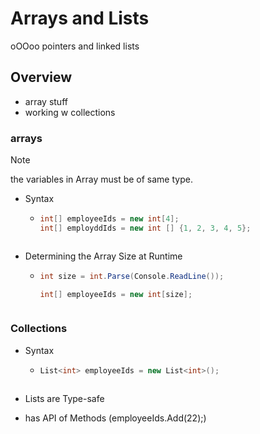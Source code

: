 # Arrays and Lists

oOOoo pointers and linked lists

## Overview

- array stuff
- working w collections

### arrays

> [!note]
> the variables in Array must be of same type.

- Syntax

  - ```c#
    int[] employeeIds = new int[4];
    int[] employddIds = new int [] {1, 2, 3, 4, 5};
    ```

  ```

  ```

- Determining the Array Size at Runtime

  - ```c#
    int size = int.Parse(Console.ReadLine());

    int[] employeeIds = new int[size];
    ```

  ```

  ```

### Collections

- Syntax

  - ```c#
    List<int> employeeIds = new List<int>();
    ```

  ```

  ```

- Lists are Type-safe
- has API of Methods (employeeIds.Add(22);)
